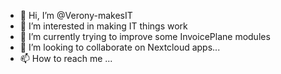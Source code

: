 - 👋 Hi, I’m @Verony-makesIT
- 👀 I’m interested in making IT things work
- 🌱 I’m currently trying to improve some InvoicePlane modules 
- 💞️ I’m looking to collaborate on Nextcloud apps...
- 📫 How to reach me ...

<!---
Verony-makesIT/Verony-makesIT is a ✨ special ✨ repository because its `README.md` (this file) appears on your GitHub profile.
You can click the Preview link to take a look at your changes.
--->
